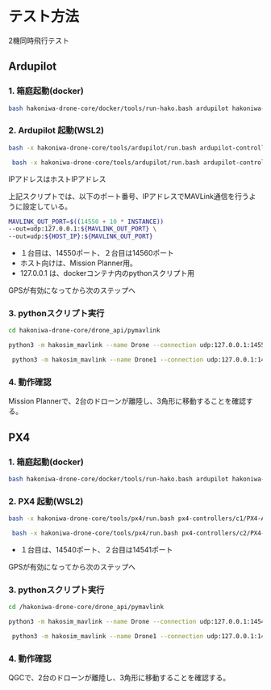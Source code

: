 # テスト方法

2機同時飛行テスト

## Ardupilot

### 1. 箱庭起動(docker)

```bash
bash hakoniwa-drone-core/docker/tools/run-hako.bash ardupilot hakoniwa-drone-core/config/pdudef/webavatar-2.json 2
```

### 2. Ardupilot 起動(WSL2)


```bash
bash -x hakoniwa-drone-core/tools/ardupilot/run.bash ardupilot-controllers/c1/ardupilot/ 192.168.2.193 0
```

```bash
 bash -x hakoniwa-drone-core/tools/ardupilot/run.bash ardupilot-controllers/c2/ardupilot 192.168.2.193 1
```

IPアドレスはホストIPアドレス

上記スクリプトでは、以下のポート番号、IPアドレスでMAVLink通信を行うように設定している。
```bash
MAVLINK_OUT_PORT=$((14550 + 10 * INSTANCE))
--out=udp:127.0.0.1:${MAVLINK_OUT_PORT} \
--out=udp:${HOST_IP}:${MAVLINK_OUT_PORT}
```

- １台目は、14550ポート、２台目は14560ポート
- ホスト向けは、Mission Planner用。
- 127.0.0.1 は、dockerコンテナ内のpythonスクリプト用

GPSが有効になってから次のステップへ

### 3. pythonスクリプト実行

```bash
cd hakoniwa-drone-core/drone_api/pymavlink
```

```bash
python3 -m hakosim_mavlink --name Drone --connection udp:127.0.0.1:14550 --type ardupilot
```

```bash
 python3 -m hakosim_mavlink --name Drone1 --connection udp:127.0.0.1:14560 --type ardupilot
 ```

### 4. 動作確認

Mission Plannerで、2台のドローンが離陸し、3角形に移動することを確認する。



## PX4

### 1. 箱庭起動(docker)

```bash
bash hakoniwa-drone-core/docker/tools/run-hako.bash ardupilot hakoniwa-drone-core/config/pdudef/webavatar-2.json 2
```

### 2. PX4 起動(WSL2)


```bash
bash -x hakoniwa-drone-core/tools/px4/run.bash px4-controllers/c1/PX4-Autopilot  0
```

```bash
 bash -x hakoniwa-drone-core/tools/px4/run.bash px4-controllers/c2/PX4-Autopilot  1
```


- １台目は、14540ポート、２台目は14541ポート

GPSが有効になってから次のステップへ

### 3. pythonスクリプト実行

```bash
cd /hakoniwa-drone-core/drone_api/pymavlink
```

```bash
python3 -m hakosim_mavlink --name Drone --connection udp:127.0.0.1:14540 --type px4
```

```bash
 python3 -m hakosim_mavlink --name Drone1 --connection udp:127.0.0.1:14541 --type px4
 ```

### 4. 動作確認

QGCで、2台のドローンが離陸し、3角形に移動することを確認する。
